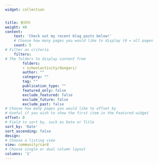 ```yaml
---
widget: collection


title: 동아리
weight: 40
content:
    text: 'Check out my recent blog posts below!'
    # Choose how many pages you would like to display (0 = all pages
    count: 5
# Filter on criteria
    filters:
# The folders to display content from
        folders:
        - schoolactivity/dongari/
        author: ""
        category: ""
        tag: ""
        publication_type: ""
        featured_only: false
        exclude_featured: false
        exclude_future: false
        exclude_past: false
# Choose how many pages you would like to offset by
# Useful if you wish to show the first item in the Featured widget
offset: 0
# Field to sort by, such as Date or Title
sort_by: 'Date'
sort_ascending: false
design:
# Choose a listing view
view: community/card
# Choose single or dual column layout
columns: '1'
---
```

